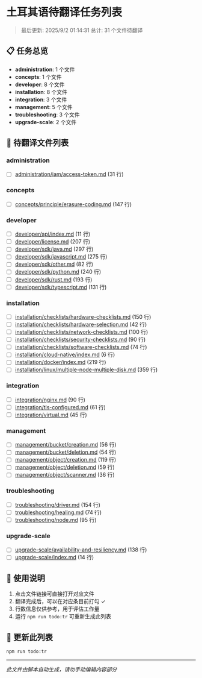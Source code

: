 # 土耳其语待翻译任务列表

> 最后更新: 2025/9/2 01:14:31
> 总计: 31 个文件待翻译

## 📋 任务总览

- **administration**: 1 个文件
- **concepts**: 1 个文件
- **developer**: 8 个文件
- **installation**: 8 个文件
- **integration**: 3 个文件
- **management**: 5 个文件
- **troubleshooting**: 3 个文件
- **upgrade-scale**: 2 个文件

## 📝 待翻译文件列表

### administration

- [ ] [administration/iam/access-token.md](./administration/iam/access-token.md) (31 行)

### concepts

- [ ] [concepts/principle/erasure-coding.md](./concepts/principle/erasure-coding.md) (147 行)

### developer

- [ ] [developer/api/index.md](./developer/api/index.md) (11 行)
- [ ] [developer/license.md](./developer/license.md) (207 行)
- [ ] [developer/sdk/java.md](./developer/sdk/java.md) (297 行)
- [ ] [developer/sdk/javascript.md](./developer/sdk/javascript.md) (275 行)
- [ ] [developer/sdk/other.md](./developer/sdk/other.md) (82 行)
- [ ] [developer/sdk/python.md](./developer/sdk/python.md) (240 行)
- [ ] [developer/sdk/rust.md](./developer/sdk/rust.md) (193 行)
- [ ] [developer/sdk/typescript.md](./developer/sdk/typescript.md) (131 行)

### installation

- [ ] [installation/checklists/hardware-checklists.md](./installation/checklists/hardware-checklists.md) (150 行)
- [ ] [installation/checklists/hardware-selection.md](./installation/checklists/hardware-selection.md) (42 行)
- [ ] [installation/checklists/network-checklists.md](./installation/checklists/network-checklists.md) (100 行)
- [ ] [installation/checklists/security-checklists.md](./installation/checklists/security-checklists.md) (90 行)
- [ ] [installation/checklists/software-checklists.md](./installation/checklists/software-checklists.md) (74 行)
- [ ] [installation/cloud-native/index.md](./installation/cloud-native/index.md) (6 行)
- [ ] [installation/docker/index.md](./installation/docker/index.md) (219 行)
- [ ] [installation/linux/multiple-node-multiple-disk.md](./installation/linux/multiple-node-multiple-disk.md) (359 行)

### integration

- [ ] [integration/nginx.md](./integration/nginx.md) (90 行)
- [ ] [integration/tls-configured.md](./integration/tls-configured.md) (61 行)
- [ ] [integration/virtual.md](./integration/virtual.md) (45 行)

### management

- [ ] [management/bucket/creation.md](./management/bucket/creation.md) (56 行)
- [ ] [management/bucket/deletion.md](./management/bucket/deletion.md) (54 行)
- [ ] [management/object/creation.md](./management/object/creation.md) (119 行)
- [ ] [management/object/deletion.md](./management/object/deletion.md) (59 行)
- [ ] [management/object/scanner.md](./management/object/scanner.md) (36 行)

### troubleshooting

- [ ] [troubleshooting/driver.md](./troubleshooting/driver.md) (154 行)
- [ ] [troubleshooting/healing.md](./troubleshooting/healing.md) (74 行)
- [ ] [troubleshooting/node.md](./troubleshooting/node.md) (95 行)

### upgrade-scale

- [ ] [upgrade-scale/availability-and-resiliency.md](./upgrade-scale/availability-and-resiliency.md) (138 行)
- [ ] [upgrade-scale/index.md](./upgrade-scale/index.md) (14 行)

## 📖 使用说明

1. 点击文件链接可直接打开对应文件
2. 翻译完成后，可以在对应条目前打勾 ✓
3. 行数信息仅供参考，用于评估工作量
4. 运行 `npm run todo:tr` 可重新生成此列表

## 🔄 更新此列表

```bash
npm run todo:tr
```

---

*此文件由脚本自动生成，请勿手动编辑内容部分*
